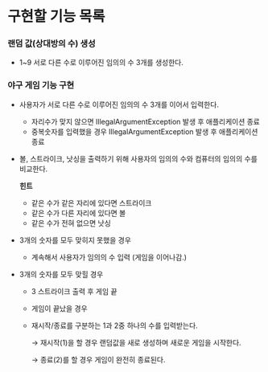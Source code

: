 # 구현할 기능 목록

### 랜덤 값(상대방의 수) 생성

- 1~9 서로 다른 수로 이루어진 임의의 수 3개를 생성한다.

### 야구 게임 기능 구현

- 사용자가 서로 다른 수로 이루어진 임의의 수 3개를 이어서 입력한다.
    - 자리수가 맞지 않으면 IllegalArgumentException 발생 후 애플리케이션 종료
    - 중복숫자를 입력했을 경우 IllegalArgumentException 발생 후 애플리케이션 종료
- 볼, 스트라이크, 낫싱을 출력하기 위해 사용자의 임의의 수와 컴퓨터의 임의의 수를 비교한다.

  **힌트**

    - 같은 수가 같은 자리에 있다면  스트라이크
    - 같은 수가 다른 자리에 있다면 볼
    - 같은 수가 전혀 없으면 낫싱
- 3개의 숫자를 모두 맞히지 못했을 경우
    - 계속해서 사용자가 임의의 수 입력 (게임을 이어나감.)
- 3개의 숫자를 모두 맞힐 경우
    - 3 스트라이크 출력 후 게임 끝
  - 게임이 끝났을 경우
  - 재시작/종료를 구분하는 1과 2중 하나의 수를 입력받는다.

    → 재시작(1)을 할 경우 랜덤값을 새로 생성하며 새로운 게임을 시작한다.

    → 종료(2)를 할 경우 게임이 완전히 종료된다.